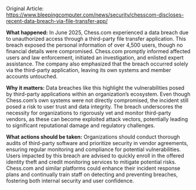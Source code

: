 Original Article: https://www.bleepingcomputer.com/news/security/chesscom-discloses-recent-data-breach-via-file-transfer-app/

**What happened:** In June 2025, Chess.com experienced a data breach due to unauthorized access through a third-party file transfer application. This breach exposed the personal information of over 4,500 users, though no financial details were compromised. Chess.com promptly informed affected users and law enforcement, initiated an investigation, and enlisted expert assistance. The company also emphasized that the breach occurred solely via the third-party application, leaving its own systems and member accounts untouched.

**Why it matters:** Data breaches like this highlight the vulnerabilities posed by third-party applications within an organization’s ecosystem. Even though Chess.com’s own systems were not directly compromised, the incident still posed a risk to user trust and data integrity. The breach underscores the necessity for organizations to rigorously vet and monitor third-party vendors, as these can become exploited attack vectors, potentially leading to significant reputational damage and regulatory challenges.

**What actions should be taken:** Organizations should conduct thorough audits of third-party software and prioritize security in vendor agreements, ensuring regular monitoring and compliance for potential vulnerabilities. Users impacted by this breach are advised to quickly enroll in the offered identity theft and credit monitoring services to mitigate potential risks. Chess.com and similar platforms could enhance their incident response plans and continually train staff on detecting and preventing breaches, fostering both internal security and user confidence.
